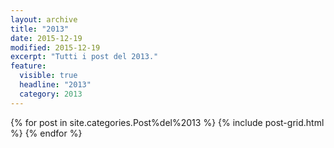 ```yaml
---
layout: archive
title: "2013"
date: 2015-12-19
modified: 2015-12-19
excerpt: "Tutti i post del 2013."
feature:
  visible: true
  headline: "2013"
  category: 2013
---
```

<div class="tiles">
{% for post in site.categories.Post%del%2013 %}
  {% include post-grid.html %}
{% endfor %}
</div><!-- /.tiles -->
